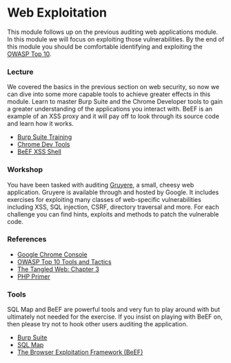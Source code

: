# Web Exploitation
This module follows up on the previous auditing web applications module. In this module we will focus on exploiting those vulnerabilities. By the end of this module you should be comfortable identifying and exploiting the [OWASP Top 10](https://www.owasp.org/index.php/Top_10_2013-Top_10).

### Lecture
We covered the basics in the previous section on web security, so now we can dive into some more capable tools to achieve greater effects in this module. Learn to master Burp Suite and the Chrome Developer tools to gain a greater understanding of the applications you interact with. BeEF is an example of an XSS proxy and it will pay off to look through its source code and learn how it works.
* [Burp Suite Training](http://www.youtube.com/watch?v=L4un5IppoY4)
* [Chrome Dev Tools](http://www.youtube.com/watch?v=BaneWEqNcpE)
* [BeEF XSS Shell](http://www.youtube.com/watch?v=utPBQOZS_TU)

### Workshop
You have been tasked with auditing [Gruyere](http://google-gruyere.appspot.com/), a small, cheesy web application. Gruyere is available through and hosted by Google. It includes exercises for exploiting many classes of web-specific vulnerabilities including XSS, SQL injection, CSRF, directory traversal and more. For each challenge you can find hints, exploits and methods to patch the vulnerable code.

### References
* [Google Chrome Console](https://developers.google.com/chrome-developer-tools/docs/console)
* [OWASP Top 10 Tools and Tactics](http://resources.infosecinstitute.com/owasp-top-10-tools-and-tactics/)
* [The Tangled Web: Chapter 3](http://www.nostarch.com/download/tangledweb_ch3.pdf)
* [PHP Primer](http://www2.astro.psu.edu/users/sdb210/documents/phpprimer_v0.1.pdf)

### Tools
SQL Map and BeEF are powerful tools and very fun to play around with but ultimately not needed for the exercise. If you insist on playing with BeEF on, then please try not to hook other users auditing the application.

* [Burp Suite](http://portswigger.net/burp/download.html)
* [SQL Map](http://sqlmap.org/)
* [The Browser Exploitation Framework (BeEF)](http://beefproject.com/)
